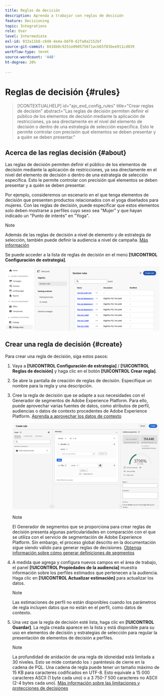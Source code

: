 ```yaml
---
title: Reglas de decisión
description: Aprenda a trabajar con reglas de decisión
feature: Decisioning
topic: Integrations
role: User
level: Intermediate
exl-id: 033a11b8-c848-4e4a-b6f0-62fa0a2152bf
source-git-commit: 8418b0c9251e090575671acb65f83bee911cd039
workflow-type: tm+mt
source-wordcount: '448'
ht-degree: 20%

---
```


# Reglas de decisión {#rules}

>[!CONTEXTUALHELP]
>id="ajo_exd_config_rules"
>title="Crear reglas de decisión"
>abstract="Las reglas de decisión permiten definir el público de los elementos de decisión mediante la aplicación de restricciones, ya sea directamente en el nivel del elemento de decisión o dentro de una estrategia de selección específica. Esto le permite controlar con precisión qué elementos se deben presentar y a quién se deben presentar."

## Acerca de las reglas decisión {#about}

Las reglas de decisión permiten definir el público de los elementos de decisión mediante la aplicación de restricciones, ya sea directamente en el nivel del elemento de decisión o dentro de una estrategia de selección específica. Esto le permite controlar con precisión qué elementos se deben presentar y a quién se deben presentar.

Por ejemplo, consideremos un escenario en el que tenga elementos de decisión que presenten productos relacionados con el yoga diseñados para mujeres. Con las reglas de decisión, puede especificar que estos elementos solo deben mostrarse a perfiles cuyo sexo sea &quot;Mujer&quot; y que hayan indicado un &quot;Punto de interés&quot; en &quot;Yoga&quot;.

>[!NOTE]
>
>Además de las reglas de decisión a nivel de elemento y de estrategia de selección, también puede definir la audiencia a nivel de campaña. [Más información](../campaigns/create-campaign.md#audience)

Se puede acceder a la lista de reglas de decisión en el menú **[!UICONTROL Configuración de estrategia]**.

![](assets/decision-rules-list.png)

## Crear una regla de decisión {#create}

Para crear una regla de decisión, siga estos pasos:

1. Vaya a **[!UICONTROL Configuración de estrategia]** / **[!UICONTROL Reglas de decisión]** y haga clic en el botón **[!UICONTROL Crear regla]**.

1. Se abre la pantalla de creación de reglas de decisión. Especifique un nombre para la regla y una descripción.

1. Cree la regla de decisión que se adapte a sus necesidades con el Generador de segmentos de Adobe Experience Platform. Para ello, puede aprovechar varias fuentes de datos, como atributos de perfil, audiencias o datos de contexto procedentes de Adobe Experience Platform. [Aprenda a aprovechar los datos de contexto](#context-data)

   ![](assets/decision-rules-build.png)

   >[!NOTE]
   >
   >El Generador de segmentos que se proporciona para crear reglas de decisión presenta algunas particularidades en comparación con el que se utiliza con el servicio de segmentación de Adobe Experience Platform.  Sin embargo, el proceso global descrito en la documentación sigue siendo válido para generar reglas de decisiones. [Obtenga información sobre cómo generar definiciones de segmentos](../audience/creating-a-segment-definition.md)

1. A medida que agrega y configura nuevos campos en el área de trabajo, el panel **[!UICONTROL Propiedades de la audiencia]** muestra información sobre los perfiles estimados que pertenecen a la audiencia. Haga clic en **[!UICONTROL Actualizar estimación]** para actualizar los datos.

   >[!NOTE]
   >
   >Las estimaciones de perfil no están disponibles cuando los parámetros de regla incluyen datos que no están en el perfil, como datos de contexto.

1. Una vez que la regla de decisión esté lista, haga clic en **[!UICONTROL Guardar]**. La regla creada aparece en la lista y está disponible para su uso en elementos de decisión y estrategias de selección para regular la presentación de elementos de decisión a perfiles.

   >[!NOTE]
   >
   >La profundidad de anidación de una regla de idoneidad está limitada a 30 niveles. Esto se mide contando los `)` paréntesis de cierre en la cadena de PQL. Una cadena de regla puede tener un tamaño máximo de 15 KB para caracteres codificados en UTF-8. Esto equivale a 15 000 caracteres ASCII (1 byte cada uno) o a 3 750-7 500 caracteres no ASCII (2-4 bytes cada uno). [Más información sobre las limitaciones y protecciones de decisiones](gs-experience-decisioning.md#guardrails)
